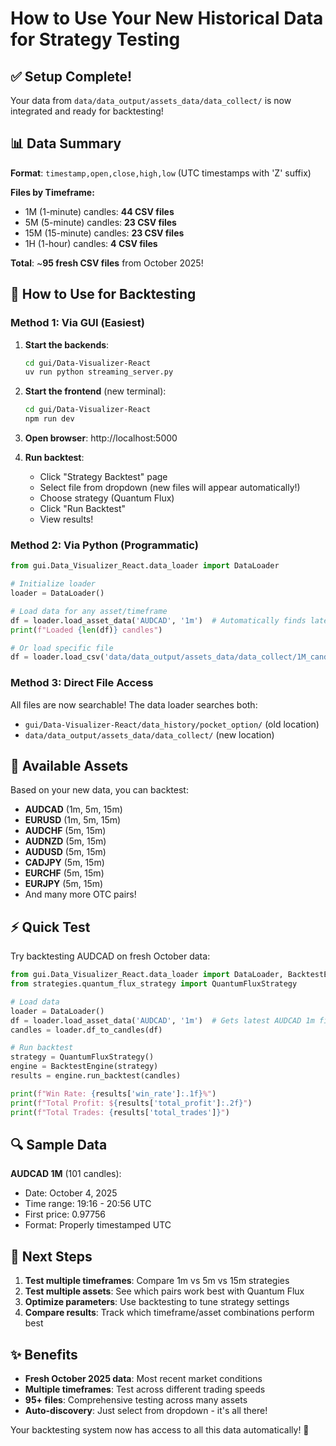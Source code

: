 # How to Use Your New Historical Data for Strategy Testing

## ✅ Setup Complete!

Your data from `data/data_output/assets_data/data_collect/` is now integrated and ready for backtesting!

## 📊 Data Summary

**Format**: `timestamp,open,close,high,low` (UTC timestamps with 'Z' suffix)

**Files by Timeframe:**
- 1M (1-minute) candles: **44 CSV files**
- 5M (5-minute) candles: **23 CSV files**  
- 15M (15-minute) candles: **23 CSV files**
- 1H (1-hour) candles: **4 CSV files**

**Total**: ~**95 fresh CSV files** from October 2025!

## 🚀 How to Use for Backtesting

### Method 1: Via GUI (Easiest)

1. **Start the backends**:
   ```bash
   cd gui/Data-Visualizer-React
   uv run python streaming_server.py
   ```

2. **Start the frontend** (new terminal):
   ```bash
   cd gui/Data-Visualizer-React
   npm run dev
   ```

3. **Open browser**: http://localhost:5000

4. **Run backtest**:
   - Click "Strategy Backtest" page
   - Select file from dropdown (new files will appear automatically!)
   - Choose strategy (Quantum Flux)
   - Click "Run Backtest"
   - View results!

### Method 2: Via Python (Programmatic)

```python
from gui.Data_Visualizer_React.data_loader import DataLoader

# Initialize loader
loader = DataLoader()

# Load data for any asset/timeframe
df = loader.load_asset_data('AUDCAD', '1m')  # Automatically finds latest AUDCAD 1m file
print(f"Loaded {len(df)} candles")

# Or load specific file
df = loader.load_csv('data/data_output/assets_data/data_collect/1M_candles/EURUSD_otc_otc_1m_2025_10_04_18_56_34.csv')
```

### Method 3: Direct File Access

All files are now searchable! The data loader searches both:
- `gui/Data-Visualizer-React/data_history/pocket_option/` (old location)
- `data/data_output/assets_data/data_collect/` (new location)

## 📁 Available Assets

Based on your new data, you can backtest:
- **AUDCAD** (1m, 5m, 15m)
- **EURUSD** (1m, 5m, 15m)
- **AUDCHF** (5m, 15m)
- **AUDNZD** (5m, 15m)
- **AUDUSD** (5m, 15m)
- **CADJPY** (5m, 15m)
- **EURCHF** (5m, 15m)
- **EURJPY** (5m, 15m)
- And many more OTC pairs!

## ⚡ Quick Test

Try backtesting AUDCAD on fresh October data:

```python
from gui.Data_Visualizer_React.data_loader import DataLoader, BacktestEngine
from strategies.quantum_flux_strategy import QuantumFluxStrategy

# Load data
loader = DataLoader()
df = loader.load_asset_data('AUDCAD', '1m')  # Gets latest AUDCAD 1m file
candles = loader.df_to_candles(df)

# Run backtest
strategy = QuantumFluxStrategy()
engine = BacktestEngine(strategy)
results = engine.run_backtest(candles)

print(f"Win Rate: {results['win_rate']:.1f}%")
print(f"Total Profit: ${results['total_profit']:.2f}")
print(f"Total Trades: {results['total_trades']}")
```

## 🔍 Sample Data

**AUDCAD 1M** (101 candles):
- Date: October 4, 2025
- Time range: 19:16 - 20:56 UTC
- First price: 0.97756
- Format: Properly timestamped UTC

## 🎯 Next Steps

1. **Test multiple timeframes**: Compare 1m vs 5m vs 15m strategies
2. **Test multiple assets**: See which pairs work best with Quantum Flux
3. **Optimize parameters**: Use backtesting to tune strategy settings
4. **Compare results**: Track which timeframe/asset combinations perform best

## ✨ Benefits

- **Fresh October 2025 data**: Most recent market conditions
- **Multiple timeframes**: Test across different trading speeds
- **95+ files**: Comprehensive testing across many assets
- **Auto-discovery**: Just select from dropdown - it's all there!

Your backtesting system now has access to all this data automatically! 🚀
